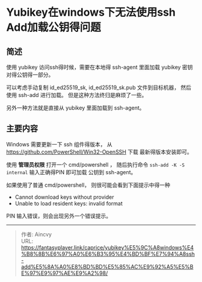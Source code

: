 # Yubikey在windows下无法使用ssh Add加载公钥得问题


## 简述

使用 yubikey 访问ssh得时候，需要在本地得 ssh-agent 里面加载 yubikey 密钥对得公钥得一部分。  

可以考虑手动复制 id_ed25519_sk, id_ed25519_sk.pub 文件到目标机器， 然后使用 ssh-add 进行加载。  但是这种方法终归是麻烦了一些。 

另外一种方法就是直接从 yubikey 里面加载到 ssh-agent。 

## 主要内容

Windows 需要更新一下 ssh 组件得版本， 从 https://github.com/PowerShell/Win32-OpenSSH 下载 最新得版本安装即可。 

使用 **管理员权限** 打开一个 cmd/powershell ， 随后执行命令 `ssh-add -K -S internal`  输入正确得PIN 即可加载 公钥到 ssh-agent。 

如果使用了普通 cmd/powershell， 则很可能会看到下面提示中得一种
- Cannot download keys without provider
- Unable to load resident keys: invalid format

PIN 输入错误，则会出现另外一个错误提示。 


---

> 作者: Aincvy  
> URL: https://fantasyplayer.link/caprice/yubikey%E5%9C%A8windows%E4%B8%8B%E6%97%A0%E6%B3%95%E4%BD%BF%E7%94%A8ssh-add%E5%8A%A0%E8%BD%BD%E5%85%AC%E9%92%A5%E5%BE%97%E9%97%AE%E9%A2%98/  

